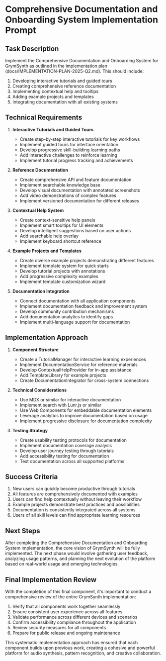# Comprehensive Documentation and Onboarding System Implementation Prompt

## Task Description

Implement the Comprehensive Documentation and Onboarding System for GrymSynth as outlined in the implementation plan (docs/IMPLEMENTATION-PLAN-2025-Q2.md). This should include:

1. Developing interactive tutorials and guided tours
2. Creating comprehensive reference documentation
3. Implementing contextual help and tooltips
4. Adding example projects and templates
5. Integrating documentation with all existing systems

## Technical Requirements

1. **Interactive Tutorials and Guided Tours**
   - Create step-by-step interactive tutorials for key workflows
   - Implement guided tours for interface orientation
   - Develop progressive skill-building learning paths
   - Add interactive challenges to reinforce learning
   - Implement tutorial progress tracking and achievements

2. **Reference Documentation**
   - Create comprehensive API and feature documentation
   - Implement searchable knowledge base
   - Develop visual documentation with annotated screenshots
   - Add video demonstrations of complex features
   - Implement versioned documentation for different releases

3. **Contextual Help System**
   - Create context-sensitive help panels
   - Implement smart tooltips for UI elements
   - Develop intelligent suggestions based on user actions
   - Add searchable help overlay
   - Implement keyboard shortcut reference

4. **Example Projects and Templates**
   - Create diverse example projects demonstrating different features
   - Implement template system for quick starts
   - Develop tutorial projects with annotations
   - Add progressive complexity examples
   - Implement template customization wizard

5. **Documentation Integration**
   - Connect documentation with all application components
   - Implement documentation feedback and improvement system
   - Develop community contribution mechanisms
   - Add documentation analytics to identify gaps
   - Implement multi-language support for documentation

## Implementation Approach

1. **Component Structure**
   - Create a TutorialManager for interactive learning experiences
   - Implement DocumentationService for reference materials
   - Develop ContextualHelpProvider for in-app assistance
   - Add TemplateLibrary for example projects
   - Create DocumentationIntegrator for cross-system connections

2. **Technical Considerations**
   - Use MDX or similar for interactive documentation
   - Implement search with Lunr.js or similar
   - Use Web Components for embeddable documentation elements
   - Leverage analytics to improve documentation based on usage
   - Implement progressive disclosure for documentation complexity

3. **Testing Strategy**
   - Create usability testing protocols for documentation
   - Implement documentation coverage analysis
   - Develop user journey testing through tutorials
   - Add accessibility testing for documentation
   - Test documentation across all supported platforms

## Success Criteria

1. New users can quickly become productive through tutorials
2. All features are comprehensively documented with examples
3. Users can find help contextually without leaving their workflow
4. Example projects demonstrate best practices and possibilities
5. Documentation is consistently integrated across all systems
6. Users of all skill levels can find appropriate learning resources

## Next Steps

After completing the Comprehensive Documentation and Onboarding System implementation, the core vision of GrymSynth will be fully implemented. The next phase would involve gathering user feedback, analyzing usage patterns, and planning the next evolution of the platform based on real-world usage and emerging technologies.

## Final Implementation Review

With the completion of this final component, it's important to conduct a comprehensive review of the entire GrymSynth implementation:

1. Verify that all components work together seamlessly
2. Ensure consistent user experience across all features
3. Validate performance across different devices and scenarios
4. Confirm accessibility compliance throughout the application
5. Review security measures for all components
6. Prepare for public release and ongoing maintenance

This systematic implementation approach has ensured that each component builds upon previous work, creating a cohesive and powerful platform for audio synthesis, pattern recognition, and creative collaboration.
